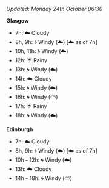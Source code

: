 *Updated: Monday 24th October 06:30*

**Glasgow**

* 7h: :cloud: Cloudy
* 8h, 9h: :cyclone: Windy (:cloud:) [:cloud: as of 7h]
* 10h, 11h: :cyclone: Windy (:cloud:)
* 12h: :umbrella: Rainy
* 13h: :cyclone: Windy (:cloud:)
* 14h: :cloud: Cloudy
* 15h: :cyclone: Windy (:cloud:)
* 16h: :cyclone: Windy (:partly_sunny:)
* 17h: :umbrella: Rainy
* 18h: :cyclone: Windy (:cloud:)

**Edinburgh**

* 7h: :cloud: Cloudy
* 8h, 9h: :cyclone: Windy (:cloud:) [:cloud: as of 7h]
* 10h - 12h: :cyclone: Windy (:cloud:)
* 13h: :cloud: Cloudy
* 14h - 18h: :cyclone: Windy (:partly_sunny:)
